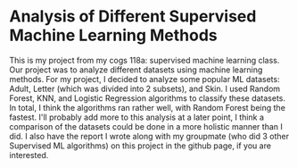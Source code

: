 # Analysis of Different Supervised Machine Learning Methods
This is my project from my cogs 118a: supervised machine learning class. Our project was to analyze different datasets using machine learning methods. For my project, I decided to analyze some popular ML datasets: Adult, Letter (which was divided into 2 subsets), and Skin. I used Random Forest, KNN, and Logistic Regression algorithms to classify these datasets. In total, I think the algorithms ran rather well, with Random Forest being the fastest. I'll probably add more to this analysis at a later point, I think a comparison of the datasets could be done in a more holistic manner than I did. I also have the report I wrote along with my groupmate (who did 3 other Supervised ML algorithms) on this project in the github page, if you are interested.
